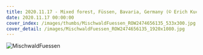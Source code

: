 ```yaml
---
title: 2020.11.17 - Mixed forest, Füssen, Bavaria, Germany (© Erich Kuchling/DEEPOL by plainpicture)
date: 2020.11.17 00:00:00
cover_index: /images/thumbs/MischwaldFuessen_ROW2474656135_533x300.jpg
cover_detail: /images/MischwaldFuessen_ROW2474656135_1920x1080.jpg
---
```


![MischwaldFuessen](/images/MischwaldFuessen_ROW2474656135_1920x1080.jpg)

